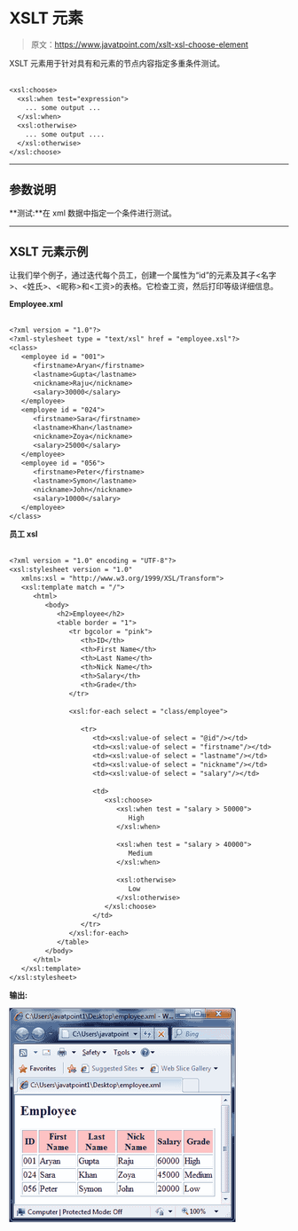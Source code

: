 # XSLT <choose>元素</choose>

> 原文：<https://www.javatpoint.com/xslt-xsl-choose-element>

XSLT <choose>元素用于针对具有<otherwise>和<when>元素的节点内容指定多重条件测试。</when></otherwise></choose>

```

<xsl:choose>
  <xsl:when test="expression">
    ... some output ...
  </xsl:when>
  <xsl:otherwise>
    ... some output ....
  </xsl:otherwise>
</xsl:choose>

```

* * *

## 参数说明

**测试:**在 xml 数据中指定一个条件进行测试。

* * *

## XSLT <choose>元素示例</choose>

让我们举个例子，通过迭代每个员工，创建一个属性为“id”的<employee>元素及其子<名字>、<姓氏>、<昵称>和<工资>的表格。它检查工资，然后打印等级详细信息。</employee>

**Employee.xml**

```

<?xml version = "1.0"?>
<?xml-stylesheet type = "text/xsl" href = "employee.xsl"?> 
<class> 
   <employee id = "001">
      <firstname>Aryan</firstname> 
      <lastname>Gupta</lastname> 
      <nickname>Raju</nickname> 
      <salary>30000</salary>
   </employee> 
   <employee id = "024"> 
      <firstname>Sara</firstname> 
      <lastname>Khan</lastname> 
      <nickname>Zoya</nickname> 
      <salary>25000</salary>
   </employee> 
   <employee id = "056"> 
      <firstname>Peter</firstname> 
      <lastname>Symon</lastname> 
      <nickname>John</nickname> 
      <salary>10000</salary> 
   </employee> 
</class>

```

**员工 xsl**

```

<?xml version = "1.0" encoding = "UTF-8"?> 
<xsl:stylesheet version = "1.0" 
   xmlns:xsl = "http://www.w3.org/1999/XSL/Transform">   
   <xsl:template match = "/"> 
      <html> 
         <body> 
            <h2>Employee</h2> 
            <table border = "1"> 
               <tr bgcolor = "pink"> 
                  <th>ID</th> 
                  <th>First Name</th> 
                  <th>Last Name</th> 
                  <th>Nick Name</th> 
                  <th>Salary</th> 
                  <th>Grade</th> 
               </tr> 

               <xsl:for-each select = "class/employee"> 

                  <tr> 
                     <td><xsl:value-of select = "@id"/></td> 
                     <td><xsl:value-of select = "firstname"/></td> 
                     <td><xsl:value-of select = "lastname"/></td> 
                     <td><xsl:value-of select = "nickname"/></td> 
                     <td><xsl:value-of select = "salary"/></td> 

                     <td> 
                        <xsl:choose> 
                           <xsl:when test = "salary > 50000"> 
                              High 
                           </xsl:when> 

                           <xsl:when test = "salary > 40000"> 
                              Medium 
                           </xsl:when> 

                           <xsl:otherwise> 
                              Low 
                           </xsl:otherwise> 
                        </xsl:choose> 
                     </td> 
                  </tr> 
               </xsl:for-each> 
            </table> 
         </body> 
      </html> 
   </xsl:template>  
</xsl:stylesheet>

```

**输出:**

![XSLT Xsl choose element 1](img/dad26d437bb954170d10f899dbf15dd7.png)